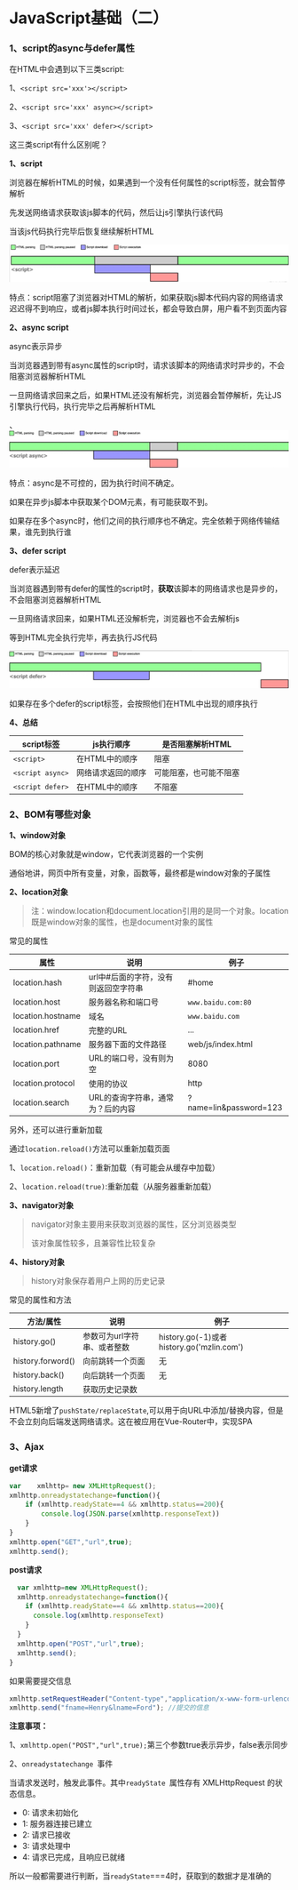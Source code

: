 # JavaScript基础（二）

### 1、script的async与defer属性

在HTML中会遇到以下三类script:

1、`<script src='xxx'></script>`

2、`<script src='xxx' async></script>`

3、`<script src='xxx' defer></script>`

这三类script有什么区别呢？

**1、script**

浏览器在解析HTML的时候，如果遇到一个没有任何属性的script标签，就会暂停解析

先发送网络请求获取该js脚本的代码，然后让js引擎执行该代码

当该js代码执行完毕后恢复继续解析HTML

![](img/前端总结/defer与async的区别1.jpg)

特点：script阻塞了浏览器对HTML的解析，如果获取js脚本代码内容的网络请求迟迟得不到响应，或者js脚本执行时间过长，都会导致白屏，用户看不到页面内容

**2、async script**

async表示异步

当浏览器遇到带有async属性的script时，请求该脚本的网络请求时异步的，不会阻塞浏览器解析HTML

一旦网络请求回来之后，如果HTML还没有解析完，浏览器会暂停解析，先让JS引擎执行代码，执行完毕之后再解析HTML

、![](img/前端总结/defer与async的区别2.jpg)

特点：async是不可控的，因为执行时间不确定。

如果在异步js脚本中获取某个DOM元素，有可能获取不到。

如果存在多个async时，他们之间的执行顺序也不确定。完全依赖于网络传输结果，谁先到执行谁

**3、defer script**

defer表示延迟

当浏览器遇到带有defer的属性的script时，**获取**该脚本的网络请求也是异步的，不会阻塞浏览器解析HTML

一旦网络请求回来，如果HTML还没解析完，浏览器也不会去解析js

等到HTML完全执行完毕，再去执行JS代码

![](img/前端总结/defer与async的区别3.jpg)

如果存在多个defer的script标签，会按照他们在HTML中出现的顺序执行

**4、总结**

| script标签         | js执行顺序    | 是否阻塞解析HTML  |
| ---------------- | --------- | ----------- |
| `<script>`       | 在HTML中的顺序 | 阻塞          |
| `<script async>` | 网络请求返回的顺序 | 可能阻塞，也可能不阻塞 |
| `<script defer>` | 在HTML中的顺序 | 不阻塞         |

### 2、BOM有哪些对象

**1、window对象**

BOM的核心对象就是window，它代表浏览器的一个实例

通俗地讲，网页中所有变量，对象，函数等，最终都是window对象的子属性

**2、location对象**

> 注：window.location和document.location引用的是同一个对象。location既是window对象的属性，也是document对象的属性

常见的属性

| 属性                | 说明                   | 例子                     |
| ----------------- | -------------------- | ---------------------- |
| location.hash     | url中#后面的字符，没有则返回空字符串 | #home                  |
| location.host     | 服务器名称和端口号            | `www.baidu.com:80`     |
| location.hostname | 域名                   | `www.baidu.com`        |
| location.href     | 完整的URL               | ...                    |
| location.pathname | 服务器下面的文件路径           | web/js/index.html      |
| location.port     | URL的端口号，没有则为空        | 8080                   |
| location.protocol | 使用的协议                | http                   |
| location.search   | URL的查询字符串，通常为？后的内容   | ?name=lin&password=123 |

另外，还可以进行重新加载

通过`location.reload()`方法可以重新加载页面

1、`location.reload()`：重新加载（有可能会从缓存中加载）

2、`location.reload(true)`:重新加载（从服务器重新加载）

**3、navigator对象**

> navigator对象主要用来获取浏览器的属性，区分浏览器类型
> 
> 该对象属性较多，且兼容性比较复杂

**4、history对象**

> history对象保存着用户上网的历史记录

常见的属性和方法

| 方法/属性             | 说明              | 例子                                      |
| ----------------- | --------------- | --------------------------------------- |
| history.go()      | 参数可为url字符串、或者整数 | history.go(-1)或者history.go('mzlin.com') |
| history.forword() | 向前跳转一个页面        | 无                                       |
| history.back()    | 向后跳转一个页面        | 无                                       |
| history.length    | 获取历史记录数         |                                         |

HTML5新增了`pushState/replaceState`,可以用于向URL中添加/替换内容，但是不会立刻向后端发送网络请求。这在被应用在Vue-Router中，实现SPA

### 3、Ajax

**get请求**

```js
var    xmlhttp= new XMLHttpRequest();
xmlhttp.onreadystatechange=function(){
    if (xmlhttp.readyState==4 && xmlhttp.status==200){
        console.log(JSON.parse(xmlhttp.responseText))
    }
}
xmlhttp.open("GET","url",true);
xmlhttp.send();
```

**post请求**

```js
  var xmlhttp=new XMLHttpRequest();
  xmlhttp.onreadystatechange=function(){
    if (xmlhttp.readyState==4 && xmlhttp.status==200){
      console.log(xmlhttp.responseText)
    }
  }
  xmlhttp.open("POST","url",true);
  xmlhttp.send();
}
```

如果需要提交信息

```js
xmlhttp.setRequestHeader("Content-type","application/x-www-form-urlencoded"); //setRequestHeader（key, value）
xmlhttp.send("fname=Henry&lname=Ford"); //提交的信息
```

**注意事项：**

1、`xmlhttp.open("POST","url",true);`第三个参数true表示异步，false表示同步

2、`onreadystatechange `事件

当请求发送时，触发此事件。其中`readyState `属性存有 XMLHttpRequest 的状态信息。

- 0: 请求未初始化
- 1: 服务器连接已建立
- 2: 请求已接收
- 3: 请求处理中
- 4: 请求已完成，且响应已就绪

所以一般都需要进行判断，当`readyState`===4时，获取到的数据才是准确的
